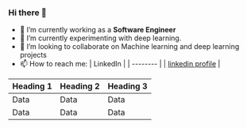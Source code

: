 ### Hi there 👋

- 🔭 I’m currently working as a **Software Engineer**
- 🌱 I’m currently experimenting with deep learning.
- 👯 I’m looking to collaborate on Machine learning and deep learning projects
- 📫 How to reach me:
         | LinkedIn |
         | -------- |
         | [linkedin profile](https://www.linkedin.com/in/srushti-pawar-783b91166) |
         
         
|Heading 1|Heading 2| Heading 3|
|---------|---------|----------|
|  Data   |  Data   |  Data    |
|  Data   |  Data   |   Data   |         
